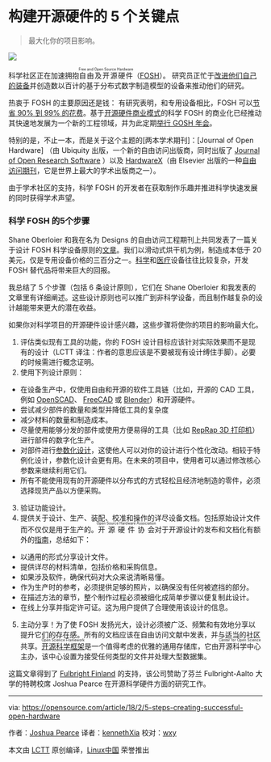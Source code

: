 构建开源硬件的 5 个关键点
======

> 最大化你的项目影响。

![](https://opensource.com/sites/default/files/styles/image-full-size/public/lead-images/openhardwaretools.png?itok=DC1RC_1f)

科学社区正在加速拥抱<ruby>自由及开源硬件<rt>Free and Open Source Hardware</rt></ruby>（[FOSH][1]）。 研究员正忙于[改进他们自己的装备][2]并创造数以百计的基于分布式数字制造模型的设备来推动他们的研究。

热衷于 FOSH 的主要原因还是钱： 有研究表明，和专用设备相比，FOSH 可以[节省 90% 到 99% 的花费][3]。基于[开源硬件商业模式][4]的科学 FOSH 的商业化已经推动其快速地发展为一个新的工程领域，并为此定期[举行 GOSH 年会][5]。

特别的是，不止一本，而是关于这个主题的[两本学术期刊]：[Journal of Open Hardware] （由 Ubiquity 出版，一个新的自由访问出版商，同时出版了 [Journal of Open Research Software][8] ）以及 [HardwareX][9]（由 Elsevier 出版的一种[自由访问期刊][10]，它是世界上最大的学术出版商之一）。

由于学术社区的支持，科学 FOSH 的开发者在获取制作乐趣并推进科学快速发展的同时获得学术声望。

### 科学 FOSH 的5个步骤

Shane Oberloier 和我在名为 Designs 的自由访问工程期刊上共同发表了一篇关于设计 FOSH 科学设备原则的[文章][11]。我们以滑动式烘干机为例，制造成本低于 20 美元，仅是专用设备价格的三百分之一。[科学][1]和[医疗][12]设备往往比较复杂，开发 FOSH 替代品将带来巨大的回报。

我总结了 5 个步骤（包括 6 条设计原则），它们在 Shane Oberloier 和我发表的文章里有详细阐述。这些设计原则也可以推广到非科学设备，而且制作越复杂的设计越能带来更大的潜在收益。

如果你对科学项目的开源硬件设计感兴趣，这些步骤将使你的项目的影响最大化。

1. 评估类似现有工具的功能，你的 FOSH 设计目标应该针对实际效果而不是现有的设计（LCTT 译注：作者的意思应该是不要被现有设计缚住手脚）。必要的时候需进行概念证明。
2. 使用下列设计原则： 
  * 在设备生产中，仅使用自由和开源的软件工具链（比如，开源的 CAD 工具，例如 [OpenSCAD][13]、 [FreeCAD][14] 或 [Blender][15]）和开源硬件。  
  * 尝试减少部件的数量和类型并降低工具的复杂度
  * 减少材料的数量和制造成本。
  * 尽量使用能够分发的部件或使用方便易得的工具（比如 [RepRap 3D 打印机][16]）进行部件的数字化生产。
  * 对部件进行[参数化设计][17]，这使他人可以对你的设计进行个性化改动。相较于特例化设计，参数化设计会更有用。在未来的项目中，使用者可以通过修改核心参数来继续利用它们。
  * 所有不能使用现有的开源硬件以分布式的方式轻松且经济地制造的零件，必须选择现货产品以方便采购。
3. 验证功能设计。
4. 提供关于设计、生产、装配、校准和操作的详尽设备文档。包括原始设计文件而不仅仅是用于生产的。<ruby>开源硬件协会<rt>Open Source Hardware Association</rt></ruby>对于开源设计的发布和文档化有额外的[指南][18]，总结如下：
  * 以通用的形式分享设计文件。
  * 提供详尽的材料清单，包括价格和采购信息。
  * 如果涉及软件，确保代码对大众来说清晰易懂。
  * 作为生产时的参考，必须提供足够的照片，以确保没有任何被遮挡的部分。
  * 在描述方法的章节，整个制作过程必须被细化成简单步骤以便复制此设计。
  * 在线上分享并指定许可证。这为用户提供了合理使用该设计的信息。
5. 主动分享！为了使 FOSH 发扬光大，设计必须被广泛、频繁和有效地分享以提升它们的存在感。所有的文档应该在自由访问文献中发表，并与适当的社区共享。<ruby>[开源科学框架][19]<rt>Open Science Framework</rt></ruby>是一个值得考虑的优雅的通用存储库，它由<ruby>开源科学中心<rt>Center for Open Science</rt></ruby>主办，该中心设置为接受任何类型的文件并处理大型数据集。

这篇文章得到了 [Fulbright Finland][20] 的支持，该公司赞助了芬兰 Fulbright-Aalto 大学的特聘校席 Joshua Pearce 在开源科学硬件方面的研究工作。

--------------------------------------------------------------------------------

via: https://opensource.com/article/18/2/5-steps-creating-successful-open-hardware

作者：[Joshua Pearce][a]
译者：[kennethXia](https://github.com/kennethXia)
校对：[wxy](https://github.com/wxy)

本文由 [LCTT](https://github.com/LCTT/TranslateProject) 原创编译，[Linux中国](https://linux.cn/) 荣誉推出

[a]:https://opensource.com/users/jmpearce
[1]:https://opensource.com/business/16/4/how-calculate-open-source-hardware-return-investment
[2]:https://opensource.com/node/16840
[3]:http://www.appropedia.org/Open-source_Lab
[4]:https://www.academia.edu/32004903/Emerging_Business_Models_for_Open_Source_Hardware
[5]:http://openhardware.science/
[6]:https://opensource.com/life/16/7/hardwarex-open-access-journal
[7]:https://openhardware.metajnl.com/
[8]:https://openresearchsoftware.metajnl.com/
[9]:https://www.journals.elsevier.com/hardwarex
[10]:https://opensource.com/node/30041
[11]:https://www.academia.edu/35603319/General_Design_Procedure_for_Free_and_Open-Source_Hardware_for_Scientific_Equipment
[12]:https://www.academia.edu/35382852/Maximizing_Returns_for_Public_Funding_of_Medical_Research_with_Open_source_Hardware
[13]:http://www.openscad.org/
[14]:https://www.freecadweb.org/
[15]:https://www.blender.org/
[16]:http://reprap.org/
[17]:https://en.wikipedia.org/wiki/Parametric_design
[18]:https://www.oshwa.org/sharing-best-practices/
[19]:https://osf.io/
[20]:http://www.fulbright.fi/en
